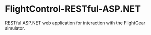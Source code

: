 # FlightControl-RESTful-ASP.NET
RESTful ASP.NET web application for interaction with the FlightGear simulator.
